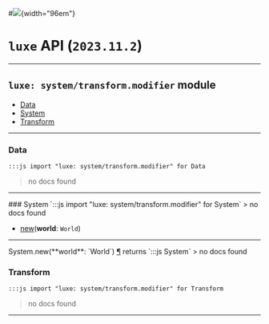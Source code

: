 #![](../../../../../../images/luxe-dark.svg){width="96em"}

# `luxe` API (`2023.11.2`)  


---

## `luxe: system/transform.modifier` module

- [Data](#data)   
- [System](#system)   
- [Transform](#transform)   

---

### Data
`:::js import "luxe: system/transform.modifier" for Data`
> no docs found


<hr/>
### System
`:::js import "luxe: system/transform.modifier" for System`
> no docs found

- [new](#System.new)(**world**: `World`)

<hr/>
<endpoint module="luxe: system/transform.modifier" class="System" signature="new(world : World)"></endpoint>
<signature id="System.new">System.new(**world**: `World`)
<a class="headerlink" href="#System.new" title="Permanent link">¶</a></signature>
<span class='api_ret'>returns</span> `:::js System`
> no docs found   

### Transform
`:::js import "luxe: system/transform.modifier" for Transform`
> no docs found


<hr/>
